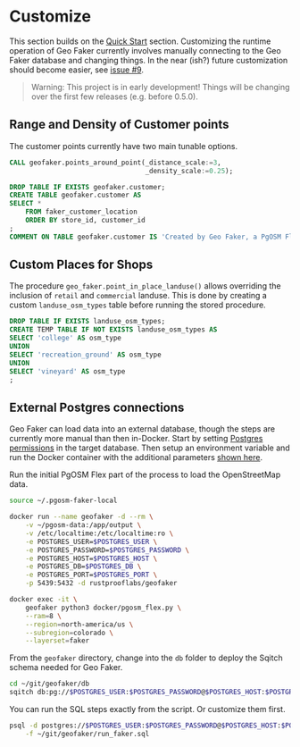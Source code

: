 # Customize

This section builds on the [Quick Start](quick-start.md) section.
Customizing the runtime operation of Geo Faker currently involves
manually connecting to the Geo Faker database and changing things.
In the near (ish?) future customization should become easier,
see [issue #9](https://github.com/rustprooflabs/geofaker/issues/9).


> Warning: This project is in early development!  Things will be changing over the first few releases (e.g. before 0.5.0).

## Range and Density of Customer points

The customer points currently have two main tunable options.


```sql
CALL geofaker.points_around_point(_distance_scale:=3,
                                  _density_scale:=0.25);

DROP TABLE IF EXISTS geofaker.customer;
CREATE TABLE geofaker.customer AS
SELECT *
    FROM faker_customer_location
    ORDER BY store_id, customer_id
;
COMMENT ON TABLE geofaker.customer IS 'Created by Geo Faker, a PgOSM Flex based project.';
```



## Custom Places for Shops

The procedure `geo_faker.point_in_place_landuse()` allows overriding
the inclusion of `retail` and `commercial` landuse.
This is done by creating a custom `landuse_osm_types` table before
running the stored procedure.



```sql
DROP TABLE IF EXISTS landuse_osm_types;
CREATE TEMP TABLE IF NOT EXISTS landuse_osm_types AS
SELECT 'college' AS osm_type
UNION
SELECT 'recreation_ground' AS osm_type
UNION
SELECT 'vineyard' AS osm_type
;
```


## External Postgres connections

Geo Faker can load data into an external database, though the steps are currently
more manual than then in-Docker. Start by setting
[Postgres permissions](https://pgosm-flex.com/postgres-permissions.html) in the
target database.  Then setup an environment variable and run the Docker container
with the additional parameters [shown here](https://pgosm-flex.com/postgres-external.html).


Run the initial PgOSM Flex part of the process to load the OpenStreetMap data.

```bash
source ~/.pgosm-faker-local

docker run --name geofaker -d --rm \
    -v ~/pgosm-data:/app/output \
    -v /etc/localtime:/etc/localtime:ro \
    -e POSTGRES_USER=$POSTGRES_USER \
    -e POSTGRES_PASSWORD=$POSTGRES_PASSWORD \
    -e POSTGRES_HOST=$POSTGRES_HOST \
    -e POSTGRES_DB=$POSTGRES_DB \
    -e POSTGRES_PORT=$POSTGRES_PORT \
    -p 5439:5432 -d rustprooflabs/geofaker

docker exec -it \
    geofaker python3 docker/pgosm_flex.py \
    --ram=8 \
    --region=north-america/us \
    --subregion=colorado \
    --layerset=faker
```

From the `geofaker` directory, change into the `db` folder to deploy the Sqitch
schema needed for Geo Faker.


```bash
cd ~/git/geofaker/db
sqitch db:pg://$POSTGRES_USER:$POSTGRES_PASSWORD@$POSTGRES_HOST:$POSTGRES_PORT/$POSTGRES_DB deploy
```

You can run the SQL steps exactly from the script.  Or customize them first.


```bash
psql -d postgres://$POSTGRES_USER:$POSTGRES_PASSWORD@$POSTGRES_HOST:$POSTGRES_PORT/$POSTGRES_DB \
    -f ~/git/geofaker/run_faker.sql
```



